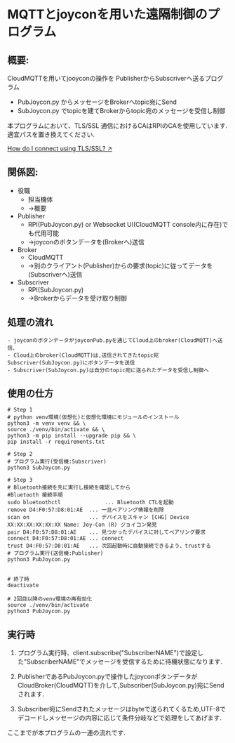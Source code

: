 # MQTTとjoyconを用いた遠隔制御のプログラム

## 概要:
CloudMQTTを用いてjooyconの操作を
PublisherからSubscriverへ送るプログラム

- PubJoycon.py からメッセージをBrokerへtopic宛にSend
- SubJoycon.py でtopicを建てBrokerからtopic宛のメッセージを受信し制御

本プログラムにおいて、TLS/SSL 通信におけるCAはRPIのCAを使用しています.    
適宜パスを置き換えてください.

[How do I connect using TLS/SSL? ↗︎](https://www.cloudmqtt.com/docs/faq.html)


## 関係図:

- 役職
    - 担当機体
    - ->概要
- Publisher
    - RPI(PubJoycon.py) or Websocket UI(CloudMQTT console内に存在)でも代用可能
    - ->joyconのボタンデータを(Brokerへ)送信 
- Broker
    - CloudMQTT 
    - ->別のクライアント(Publisher)からの要求(topic)に従ってデータを(Subscriverへ)送信
- Subscriver
    - RPI(SubJoycon.py)
    - ->Brokerからデータを受け取り制御

## 処理の流れ

    - joyconのボタンデータがjoyconPub.pyを通じてCloud上のbroker(CloudMQTT)へ送信、
    - Cloud上のbroker(CloudMQTT)は,送信されてきたtopic宛Subscriver(SubJoycon.py)にボタンデータを送信
    - Subscriver(SubJoycon.py)は自分のtopic宛に送られたデータを受信し制御へ

## 使用の仕方

```bash:
# Step 1
# python venv環境(仮想化)と仮想化環境にモジュールのインストール
python3 -m venv venv && \
source ./venv/bin/activate && \
python3 -m pip install --upgrade pip && \
pip install -r requirements.txt

# Step 2
# プログラム実行(受信機:Subscriver)
python3 SubJoycon.py

# Step 3
# Bluetooth接続を先に実行し接続を確認してから
#Bluetooth 接続手順
sudo bluetoothctl              ... Bluetooth CTLを起動
remove D4:F0:57:D8:01:AE  ... 一旦ペアリング情報を削除
scan on                   ... デバイスをスキャン [CHG] Device XX:XX:XX:XX:XX:XX Name: Joy-Con (R) ジョイコン発見
pair D4:F0:57:D8:01:AE    ... 見つかったデバイスに対してペアリング要求
connect D4:F0:57:D8:01:AE ... connect
trust D4:F0:57:D8:01:AE   ... 次回起動時に自動接続できるよう、trustする
# プログラム実行(送信機:Publisher)
python3 PubJoycon.py


# 終了時
deactivate

# 2回目以降のvenv環境の再有効化
source ./venv/bin/activate
python3 PubJoycon.py
```

## 実行時

1. プログラム実行時、client.subscribe("SubscriberNAME")で設定した"SubscriberNAME"でメッセージを受信するために待機状態になります.

2. PublisherであるPubJoycon.pyで操作したjoyconボタンデータがCloudBroker(CloudMQTT)を介して,Subscriber(SubJoycon.py)宛にSendされます. 

3. Subscriber宛にSendされたメッセージはbyteで送られてくるため,UTF-8でデコードしメッセージの内容に応じて条件分岐などで処理をしてあげます.


ここまでが本プログラムの一連の流れです.


